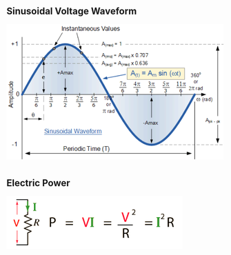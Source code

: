 ## Sinusoidal Voltage Waveform
<img src = "./Sinusoidal Voltage Waveform.gif">

#

## Electric Power
<img src = "./Electric power.png">

#
